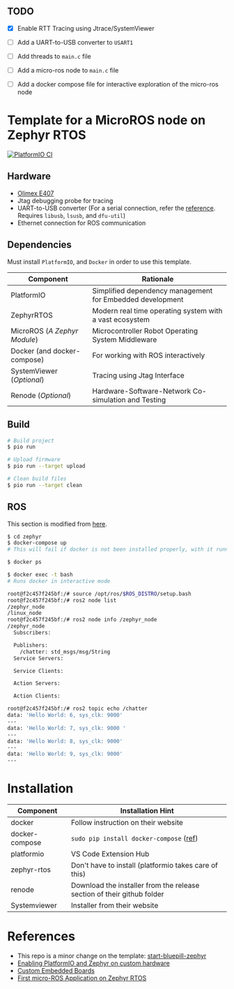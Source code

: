 ## TODO
- [x] Enable RTT Tracing using Jtrace/SystemViewer
- [ ] Add a UART-to-USB converter to `USART1`
- [ ] Add threads to `main.c` file
- [ ] Add a micro-ros node to `main.c` file
- [ ] Add a docker compose file for interactive exploration of the micro-ros node


# Template for a MicroROS node on Zephyr RTOS
[![PlatformIO CI](https://github.com/TechnocultureResearch/micro-ros-zephyr-template/actions/workflows/main.yml/badge.svg)](https://github.com/TechnocultureResearch/micro-ros-zephyr-template/actions/workflows/main.yml)

## Hardware
- [Olimex E407](https://docs.zephyrproject.org/latest/boards/arm/olimex_stm32_e407/doc/index.html)
- Jtag debugging probe for tracing
- UART-to-USB converter (For a serial connection, refer the [reference](https://github.com/NicHub/STM32-E407-BLINK). Requires `libusb`, `lsusb`, and `dfu-util`)
- Ethernet connection for ROS communication


## Dependencies
Must install `PlatformIO`, and `Docker` in order to use this template.

| Component                    | Rationale                                                 |
|------------------------------|-----------------------------------------------------------|
| PlatformIO                   | Simplified dependency management for Embedded development |
| ZephyrRTOS                   | Modern real time operating system with a vast ecosystem   |
| MicroROS (*A Zephyr Module*) | Microcontroller Robot Operating System Middleware         |
| Docker (and docker-compose)  | For working with ROS interactively                        |
| SystemViewer (*Optional*)    | Tracing using Jtag Interface                              |
| Renode (*Optional*)          | Hardware-Software-Network Co-simulation and Testing       |


## Build

``` sh
# Build project
$ pio run

# Upload firmware
$ pio run --target upload

# Clean build files
$ pio run --target clean
```


## ROS
This section is modified from [here](https://github.com/TechnocultureResearch/micro_ros_stm32_template).

``` sh
$ cd zephyr
$ docker-compose up
# This will fail if docker is not been installed properly, with it running in the background

$ docker ps

$ docker exec -t bash
# Runs docker in interactive mode

root@f2c457f245bf:/# source /opt/ros/$ROS_DISTRO/setup.bash
root@f2c457f245bf:/# ros2 node list
/zephyr_node
/linux_node
root@f2c457f245bf:/# ros2 node info /zephyr_node
/zephyr_node
  Subscribers:

  Publishers:
    /chatter: std_msgs/msg/String
  Service Servers:

  Service Clients:

  Action Servers:

  Action Clients:

root@f2c457f245bf:/# ros2 topic echo /chatter 
data: 'Hello World: 6, sys_clk: 9000'
---
data: 'Hello World: 7, sys_clk: 9000 '
---
data: 'Hello World: 8, sys_clk: 9000'
---
data: 'Hello World: 9, sys_clk: 9000'
---
```


# Installation

| Component      | Installation Hint                                                                   |
|----------------|-------------------------------------------------------------------------------------|
| docker         | Follow instruction on their website                                                 |
| docker-compose | `sudo pip install docker-compose` ([ref](https://docs.docker.com/compose/install/)) |
| platformio     | VS Code Extension Hub                                                               |
| zephyr-rtos    | Don't have to install (platformio takes care of this)                               |
| renode         | Download the installer from the release section of their github folder              |
| Systemviewer   | Installer from their website                                                        |


# References
- This repo is a minor change on the template: [start-bluepill-zephyr](https://github.com/TechnocultureResearch/start-bluepill-zephyr)
- [Enabling PlatformIO and Zephyr on custom hardware](https://www.zephyrproject.org/enabling-platformio-and-zephyr-on-custom-hardware/)
- [Custom Embedded Boards](https://docs.platformio.org/en/latest/platforms/creating_board.html)
- [First micro-ROS Application on Zephyr RTOS](https://www.zephyrproject.org/first-micro-ros-application-on-zephyr-rtos/)
